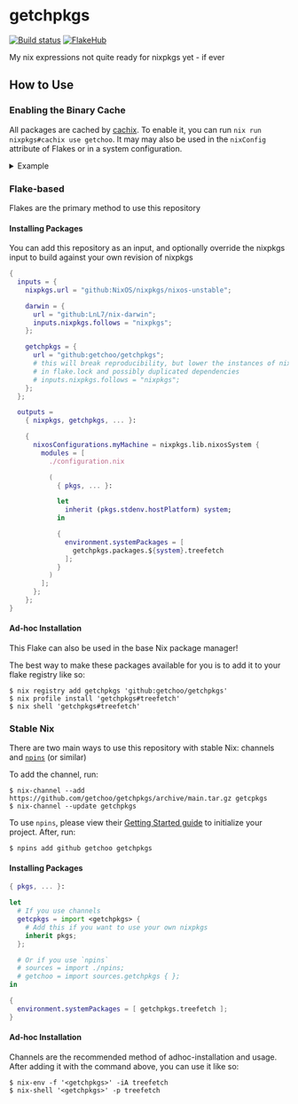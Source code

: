 # getchpkgs

[![Build status](https://img.shields.io/github/actions/workflow/status/getchoo/getchpkgs/ci.yaml?style=flat-square&logo=github&label=Build%20status&color=5277c3)](https://github.com/getchoo/getchpkgs/actions/workflows/ci.yaml)
[![FlakeHub](https://img.shields.io/endpoint?url=https://flakehub.com/f/getchoo/getchpkgs/badge)](https://flakehub.com/flake/getchoo/getchpkgs)

My nix expressions not quite ready for nixpkgs yet - if ever

## How to Use

### Enabling the Binary Cache

All packages are cached by [cachix](https://cachix.org). To enable it, you can run
`nix run nixpkgs#cachix use getchoo`. It may may also be used in the `nixConfig` attribute
of Flakes or in a system configuration.

<details>
<summary>Example</summary>

```nix
{
  nix.settings = {
    substituters = [ "https://getchoo.cachix.org" ];
    trusted-public-keys = [ "getchoo.cachix.org-1:ftdbAUJVNaFonM0obRGgR5+nUmdLMM+AOvDOSx0z5tE=" ];
  };
}
```

</details>

### Flake-based

Flakes are the primary method to use this repository

#### Installing Packages

You can add this repository as an input, and optionally override the nixpkgs input to build against
your own revision of nixpkgs

```nix
{
  inputs = {
    nixpkgs.url = "github:NixOS/nixpkgs/nixos-unstable";

    darwin = {
      url = "github:LnL7/nix-darwin";
      inputs.nixpkgs.follows = "nixpkgs";
    };

    getchpkgs = {
      url = "github:getchoo/getchpkgs";
      # this will break reproducibility, but lower the instances of nixpkgs
      # in flake.lock and possibly duplicated dependencies
      # inputs.nixpkgs.follows = "nixpkgs";
    };
  };

  outputs =
    { nixpkgs, getchpkgs, ... }:

    {
      nixosConfigurations.myMachine = nixpkgs.lib.nixosSystem {
        modules = [
          ./configuration.nix

          (
            { pkgs, ... }:

            let
              inherit (pkgs.stdenv.hostPlatform) system;
            in

            {
              environment.systemPackages = [
                getchpkgs.packages.${system}.treefetch
              ];
            }
          )
        ];
      };
    };
}
```

#### Ad-hoc Installation

This Flake can also be used in the base Nix package manager!

The best way to make these packages available for you is to
add it to your flake registry like so:

```console
$ nix registry add getchpkgs 'github:getchoo/getchpkgs'
$ nix profile install 'getchpkgs#treefetch'
$ nix shell 'getchpkgs#treefetch'
```

### Stable Nix

There are two main ways to use this repository with stable Nix: channels and [`npins`](https://github.com/andir/npins) (or similar)

To add the channel, run:

```console
$ nix-channel --add https://github.com/getchoo/getchpkgs/archive/main.tar.gz getcpkgs
$ nix-channel --update getchpkgs
```

To use `npins`, please view their [Getting Started guide](https://github.com/andir/npins?tab=readme-ov-file#getting-started) to initialize your project.
After, run:

```console
$ npins add github getchoo getchpkgs
```

#### Installing Packages

```nix
{ pkgs, ... }:

let
  # If you use channels
  getcpkgs = import <getchpkgs> {
    # Add this if you want to use your own nixpkgs
    inherit pkgs;
  };

  # Or if you use `npins`
  # sources = import ./npins;
  # getchoo = import sources.getchpkgs { };
in

{
  environment.systemPackages = [ getchpkgs.treefetch ];
}
```

#### Ad-hoc Installation

Channels are the recommended method of adhoc-installation and usage. After adding it with the command above, you can use it like so:

```console
$ nix-env -f '<getchpkgs>' -iA treefetch
$ nix-shell '<getchpkgs>' -p treefetch
```
